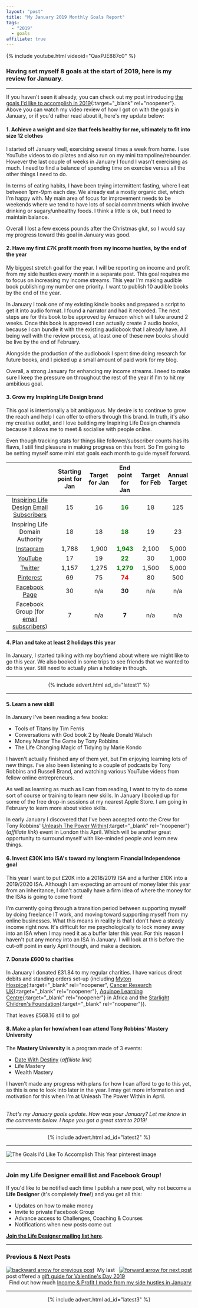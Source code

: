 ```yaml
---
layout: "post"
title: "My January 2019 Monthly Goals Report"
tags:
  - "2019"
  - goals
affiliate: true
---
```


{% include youtube.html videoid="QaxPJE887c0" %}

### Having set myself 8 goals at the start of 2019, here is my review for January.

***

If you haven't seen it already, you can check out my post introducing [the goals I'd like to accomplish in 2019](/posts/goals-to-accomplish-2019.html){:target="_blank" rel="noopener"}. Above you can watch my video review of how I got on with the goals in January, or if you'd rather read about it, here's my update below:

#### 1. Achieve a weight and size that feels healthy for me, ultimately to fit into size 12 clothes
I started off January well, exercising several times a week from home. I use YouTube videos to do pilates and also run on my mini trampoline/rebounder. However the last couple of weeks in January I found I wasn't exercising as much. I need to find a balance of spending time on exercise versus all the other things I need to do.

In terms of eating habits, I have been trying intermittent fasting, where I eat between 1pm-9pm each day. We already eat a mostly organic diet, which I'm happy with. My main area of focus for improvement needs to be weekends where we tend to have lots of social commitments which involve drinking or sugary/unhealthy foods. I think a little is ok, but I need to maintain balance.

Overall I lost a few excess pounds after the Christmas glut, so I would say my progress toward this goal in January was good.

#### 2. Have my first £7K profit month from my income hustles, by the end of the year
My biggest stretch goal for the year. I will be reporting on income and profit from my side hustles every month in a separate post. This goal requires me to focus on increasing my income streams. This year I'm making audible book publishing my number one priority. I want to publish 10 audible books by the end of the year.

In January I took one of my existing kindle books and prepared a script to get it into audio format. I found a narrator and had it recorded. The next steps are for this book to be approved by Amazon which will take around 2 weeks. Once this book is approved I can actually create 2 audio books, because I can bundle it with the existing audiobook that I already have. All being well with the review process, at least one of these new books should be live by the end of February.

Alongside the production of the audiobook I spent time doing research for future books, and I picked up a small amount of paid work for my blog.

Overall, a strong January for enhancing my income streams. I need to make sure I keep the pressure on throughout the rest of the year if I'm to hit my ambitious goal.

#### 3. Grow my Inspiring Life Design brand
This goal is intentionally a bit ambiguous. My desire is to continue to grow the reach and help I can offer to others through this brand. In truth, it's also my creative outlet, and I love building my Inspiring Life Design channels because it allows me to meet & socialise with people online.

Even though tracking stats for things like follower/subscriber counts has its flaws, I still find pleasure in making progress on this front. So I'm going to be setting myself some mini stat goals each month to guide myself forward.

<table class="table table-colored">
  <thead>
    <tr>
      <th style="text-align: center"></th>
      <th style="text-align: center">Starting point for Jan</th>
      <th style="text-align: center">Target for Jan</th>
      <th style="text-align: center">End point for Jan</th>
      <th style="text-align: center">Target for Feb</th>
      <th style="text-align: center">Annual Target</th>      
    </tr>
  </thead>
  <tbody>
    <tr>
      <td style="text-align: center"><a href="/signup/signup_page" target="_blank" rel="noopener" rel="nofollow">Inspiring Life Design Email Subscribers</a></td>
      <td style="text-align: center">15</td>
      <td style="text-align: center">16</td>
      <td style="text-align: center"><b><span style="color:green">16</span></b></td>
      <td style="text-align: center">18</td>
      <td style="text-align: center">125</td>
    </tr>
    <tr>
      <td style="text-align: center">Inspiring Life Domain Authority</td>
      <td style="text-align: center">18</td>
      <td style="text-align: center">18</td>
      <td style="text-align: center"><b><span style="color:green">18</span></b></td>
      <td style="text-align: center">19</td>
      <td style="text-align: center">23</td>
    </tr>    
    <tr>
      <td style="text-align: center"><a href="https://www.instagram.com/inspiringlifedesign/" target="_blank" rel="noopener" rel="nofollow">Instagram</a></td>
      <td style="text-align: center">1,788</td>
      <td style="text-align: center">1,900</td>
      <td style="text-align: center"><b><span style="color:green">1,943</span></b></td>
      <td style="text-align: center">2,100</td>
      <td style="text-align: center">5,000</td>
    </tr>
    <tr>
      <td style="text-align: center"><a href="https://www.youtube.com/channel/UCFMCt3HfmLwWyqr5QSETThQ" target="_blank" rel="noopener" rel="nofollow">YouTube</a></td>
      <td style="text-align: center">17</td>
      <td style="text-align: center">19</td>
      <td style="text-align: center"><b><span style="color:green">22</span></b></td>
      <td style="text-align: center">30</td>
      <td style="text-align: center">1,000</td>
    </tr>
    <tr>
      <td style="text-align: center"><a href="https://twitter.com/lifedesigntoday" target="_blank" rel="noopener" rel="nofollow">Twitter</a></td>
      <td style="text-align: center">1,157</td>
      <td style="text-align: center">1,275</td>
      <td style="text-align: center"><b><span style="color:green">1,279</span></b></td>
      <td style="text-align: center">1,500</td>
      <td style="text-align: center">5,000</td>
    </tr>
        <tr>
      <td style="text-align: center"><a href="https://www.pinterest.co.uk/inspiringlifedesign/_followers/" target="_blank" rel="noopener" rel="nofollow">Pinterest</a></td>
      <td style="text-align: center">69</td>
      <td style="text-align: center">75</td>
      <td style="text-align: center"><b><span style="color:red">74</span></b></td>
      <td style="text-align: center">80</td>
      <td style="text-align: center">500</td>
    </tr>
    <tr>
      <td style="text-align: center"><a href="https://www.facebook.com/inspiringlifedesign" target="_blank" rel="noopener" rel="nofollow">Facebook Page</a></td>
      <td style="text-align: center">30</td>
      <td style="text-align: center">n/a</td>
      <td style="text-align: center"><b>30</b></td>
      <td style="text-align: center">n/a</td>
      <td style="text-align: center">n/a</td>
    </tr>       
        <tr>
      <td style="text-align: center">Facebook Group (for <a href="/signup/signup_page" target="_blank" rel="noopener" rel="nofollow">email subscribers</a>)</td>
      <td style="text-align: center">7</td>
      <td style="text-align: center">n/a</td>
      <td style="text-align: center"><b>7</b></td>
      <td style="text-align: center">n/a</td>
      <td style="text-align: center">n/a</td>
    </tr>
      </tbody>
</table>


#### 4. Plan and take at least 2 holidays this year
In January, I started talking with my boyfriend about where we might like to go this year. We also booked in some trips to see friends that we wanted to do this year. Still need to actually plan a holiday in though.

***

<!-- START ADVERTISER: Latest ad 1 -->
<center>
{% include advert.html ad_id="latest1" %}
</center>
<!-- END ADVERTISER: Latest 1 -->

***

#### 5. Learn a new skill
In January I've been reading a few books:

- Tools of Titans by Tim Ferris
- Conversations with God book 2 by Neale Donald Walsch
- Money Master The Game by Tony Robbins
- The Life Changing Magic of Tidying by Marie Kondo

I haven't actually finished any of them yet, but I'm enjoying learning lots of new things. I've also been listening to a couple of podcasts by Tony Robbins and Russell Brand, and watching various YouTube videos from fellow online entrepreneurs.

As well as learning as much as I can from reading, I want to try to do some sort of course or training to learn new skills. In January I booked up for some of the free drop-in sessions at my nearest Apple Store. I am going in February to learn more about video skills.

In early January I discovered that I've been accepted onto the Crew for Tony Robbins' [Unleash The Power Within](https://upwuk.com/?aff=inspiringlifedesign&ls=AffiliateLink){:target="_blank" rel="noopener"} (<i>affiliate link</i>) event in London this April. Which will be another great opportunity to surround myself with like-minded people and learn new things.

#### 6. Invest £30K into ISA's toward my longterm Financial Independence goal
This year I want to put £20K into a 2018/2019 ISA and a further £10K into a 2019/2020 ISA. Although I am expecting an amount of money later this year from an inheritance, I don't actually have a firm idea of where the money for the ISAs is going to come from!

I'm currently going through a transition period between supporting myself by doing freelance IT work, and moving toward supporting myself from my online businesses. What this means in reality is that I don't have a steady income right now. It's difficult for me psychologically to lock money away into an ISA when I may need it as a buffer later this year. For this reason I haven't put any money into an ISA in January. I will look at this before the cut-off point in early April though, and make a decision.

#### 7. Donate £600 to charities
In January I donated £31.84 to my regular charities. I have various direct debits and standing orders set-up (including [Myton Hospice](https://www.mytonhospice.org/contact-us/find-us/coventry/){:target="_blank" rel="noopener", [Cancer Research UK](https://www.cancerresearchuk.org/){:target="_blank" rel="noopener"}, [Aquinoe Learning Centre](https://www.aquinoe.org/){:target="_blank" rel="noopener"} in Africa and the [Starlight Children's Foundation](https://www.starlight.org.uk/){:target="_blank" rel="noopener"}).

That leaves £568.16 still to go!

#### 8. Make a plan for how/when I can attend Tony Robbins' Mastery University
The **Mastery University** is a program made of 3 events:

* <a href="http://www.tkqlhce.com/click-9093862-13505563?url=http%3A%2F%2Fstore.tonyrobbins.com%2Fproducts%2Fdate-with-destiny-ala-carte&cjsku=DWD-ALA" target="_blank" rel="noopener">Date With Destiny</a> (<i>affiliate link</i>)
* Life Mastery
* Wealth Mastery

I haven't made any progress with plans for how I can afford to go to this yet, so this is one to look into later in the year. I may get more information and motivation for this when I'm at Unleash The Power Within in April.

<br>
<i>That's my January goals update. How was your January? Let me know in the comments below. I hope you got a great start to 2019!</i>

***

<!-- START ADVERTISER: Latest ad 2 -->
<center>
{% include advert.html ad_id="latest2" %}
</center>
<!-- END ADVERTISER: Latest 2 -->

***

![The Goals I'd Like To Accomplish This Year pinterest image](/i/2019/goals/my-january-2019-monthly-goals-update-pin.png)

***

### Join my Life Designer email list and Facebook Group!

If you'd like to be notified each time I publish a new post, why not become a <b>Life Designer</b> (it's completely <b>free</b>!) and you get all this:

- Updates on how to make money
- Invite to private Facebook Group
- Advance access to Challenges, Coaching & Courses
- Notifications when new posts come out

[**Join the Life Designer mailing list here**](/signup/signup_page).

***

### Previous & Next Posts

<a href="/posts/valentines-gift-guide.html" style="float: left"><img src='/i/backward.png' alt='backward arrow for previous post' /></a> &nbsp;
<a href="/posts/january-2019-income-report.html" style="float: right"><img src='/i/forward.png' alt='forward arrow for next post' /></a>
My last post offered a [gift guide for Valentine's Day 2019](/posts/valentines-gift-guide.html)<br>
&nbsp;&nbsp;Find out how much [Income & Profit I made from my side hustles in January](/posts/january-2019-income-report.html)
<br>

***

<!-- START ADVERTISER: Latest ad 3 -->
<center>
{% include advert.html ad_id="latest3" %}
</center>
<!-- END ADVERTISER: Latest 3 -->
<br />
